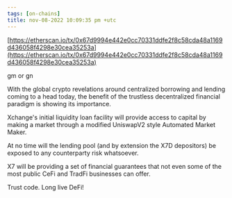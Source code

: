```yaml
---
tags: [on-chains]
title: nov-08-2022 10:09:35 pm +utc
---
```


[https://etherscan.io/tx/0x67d9994e442e0cc70331ddfe2f8c58cda48a1169d436058f4298e30cea35253a](https://etherscan.io/tx/0x67d9994e442e0cc70331ddfe2f8c58cda48a1169d436058f4298e30cea35253a)

gm or gn

With the global crypto revelations around centralized borrowing and lending coming to a head today, the benefit of the trustless decentralized financial paradigm is showing its importance.

Xchange's initial liquidity loan facility will provide access to capital by making a market through a modified UniswapV2 style Automated Market Maker.

At no time will the lending pool (and by extension the X7D depositors) be exposed to any counterparty risk whatsoever.

X7 will be providing a set of financial guarantees that not even some of the most public CeFi and TradFi businesses can offer.

Trust code. Long live DeFi!
